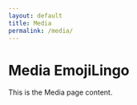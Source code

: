 ```yaml
---
layout: default
title: Media
permalink: /media/
---
```


# Media EmojiLingo

This is the Media page content.

